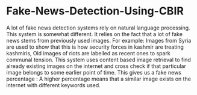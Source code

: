 # Fake-News-Detection-Using-CBIR
A lot of fake news detection systems rely on natural language processing. This system is somewhat different.
It relies on the fact that a lot of fake news stems from previously used images.
For example: Images from Syria are used to show that this is how security forces in kashmir are treating kashmiris,
Old images of riots are labelled as recent ones to spark communal tension.
This system uses content based image retrieval to find already existing images on the internet and cross check if that particular image belongs to some earlier point of time.
This gives us a fake news percentage : A higher percentage means that a similar image exists on the internet with different keywords used.
